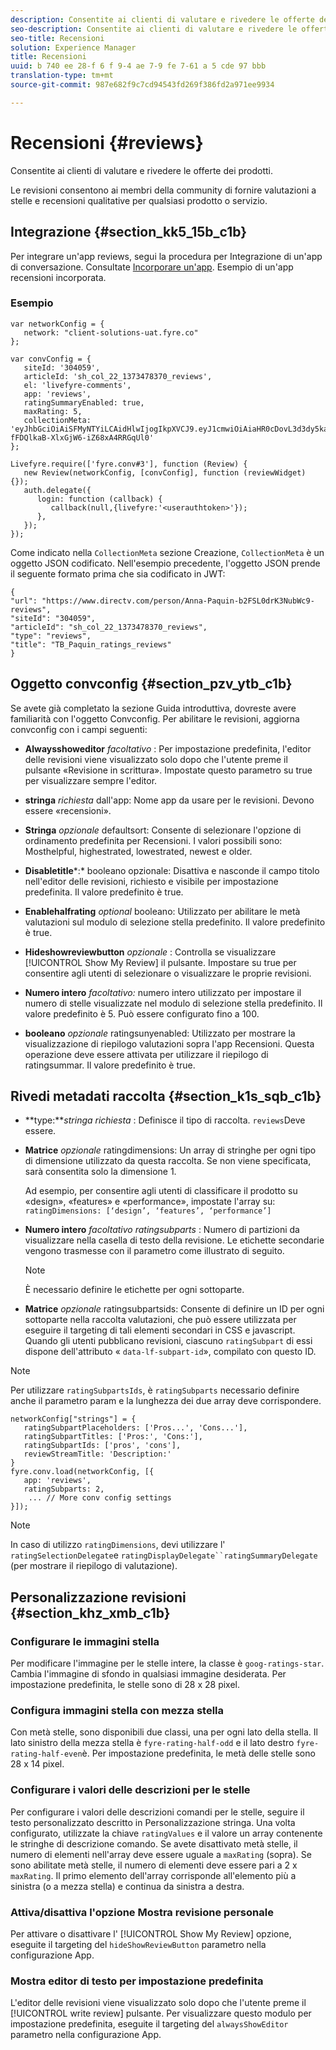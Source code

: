 ```yaml
---
description: Consentite ai clienti di valutare e rivedere le offerte dei prodotti.
seo-description: Consentite ai clienti di valutare e rivedere le offerte dei prodotti.
seo-title: Recensioni
solution: Experience Manager
title: Recensioni
uuid: b 740 ee 28-f 6 f 9-4 ae 7-9 fe 7-61 a 5 cde 97 bbb
translation-type: tm+mt
source-git-commit: 987e682f9c7cd94543fd269f386fd2a971ee9934

---
```



# Recensioni {#reviews}

Consentite ai clienti di valutare e rivedere le offerte dei prodotti.

Le revisioni consentono ai membri della community di fornire valutazioni a stelle e recensioni qualitative per qualsiasi prodotto o servizio.

## Integrazione {#section_kk5_15b_c1b}

Per integrare un'app reviews, segui la procedura per Integrazione di un'app di conversazione. Consultate [Incorporare un'app](/help/implementation/c-livefyre-identity-comp/t-using-studio-to-connect-your-social-apps-to-your-livefyre-implementation.md). Esempio di un'app recensioni incorporata.

### Esempio

```
var networkConfig = { 
   network: "client-solutions-uat.fyre.co" 
}; 
  
var convConfig = { 
   siteId: '304059', 
   articleId: 'sh_col_22_1373478370_reviews', 
   el: 'livefyre-comments', 
   app: 'reviews', 
   ratingSummaryEnabled: true, 
   maxRating: 5, 
   collectionMeta: 'eyJhbGciOiAiSFMyNTYiLCAidHlwIjogIkpXVCJ9.eyJ1cmwiOiAiaHR0cDovL3d3dy5kaXJlY3R2LmNvbS9wZXJzb24vQW5uYS1QYXF1aW4tYjJGU0wwZHJLM051YldjOS1yZXZpZXdzIiwgInNpdGVJZCI6ICIzMDQwNTkiLCAiYXJ0aWNsZUlkIjogInNoX2NvbF8yMl8xMzczNDc4MzcwX3Jldmlld3MiLCAidHlwZSI6ICJyZXZpZXdzIiwgInRpdGxlIjogIlRCX1BhcXVpbl9yYXRpbmdzX3Jldmlld3MifQ.hes3KMwygCG-fFDQlkaB-XlxGjW6-iZ68xA4RRGqUl0' 
}; 
  
Livefyre.require(['fyre.conv#3'], function (Review) { 
   new Review(networkConfig, [convConfig], function (reviewWidget) {}); 
   auth.delegate({ 
      login: function (callback) { 
         callback(null,{livefyre:'<userauthtoken>'}); 
      }, 
   }); 
});
```

Come indicato nella `CollectionMeta` sezione Creazione, `CollectionMeta` è un oggetto JSON codificato. Nell'esempio precedente, l'oggetto JSON prende il seguente formato prima che sia codificato in JWT:

```
{ 
"url": "https://www.directv.com/person/Anna-Paquin-b2FSL0drK3NubWc9-reviews",  
"siteId": "304059",  
"articleId": "sh_col_22_1373478370_reviews",  
"type": "reviews",  
"title": "TB_Paquin_ratings_reviews" 
}
```

## Oggetto convconfig {#section_pzv_ytb_c1b}

Se avete già completato la sezione Guida introduttiva, dovreste avere familiarità con l'oggetto Convconfig. Per abilitare le revisioni, aggiorna convconfig con i campi seguenti:

* **Alwaysshoweditor** *facoltativo* : Per impostazione predefinita, l'editor delle revisioni viene visualizzato solo dopo che l'utente preme il pulsante «Revisione in scrittura». Impostate questo parametro su true per visualizzare sempre l'editor.

* **stringa** *richiesta* dall'app: Nome app da usare per le revisioni. Devono essere «recensioni».

* **Stringa** *opzionale* defaultsort: Consente di selezionare l'opzione di ordinamento predefinita per Recensioni. I valori possibili sono: Mosthelpful, highestrated, lowestrated, newest e older.

* **Disabletitle***:* booleano opzionale: Disattiva e nasconde il campo titolo nell'editor delle revisioni, richiesto e visibile per impostazione predefinita. Il valore predefinito è true.

* **Enablehalfrating** *optional* booleano: Utilizzato per abilitare le metà valutazioni sul modulo di selezione stella predefinito. Il valore predefinito è true.

* **Hideshowreviewbutton** *opzionale* : Controlla se visualizzare [!UICONTROL Show My Review] il pulsante. Impostare su true per consentire agli utenti di selezionare o visualizzare le proprie revisioni.

* **Numero intero** *facoltativo:* numero intero utilizzato per impostare il numero di stelle visualizzate nel modulo di selezione stella predefinito. Il valore predefinito è 5. Può essere configurato fino a 100.

* **booleano** *opzionale* ratingsunyenabled: Utilizzato per mostrare la visualizzazione di riepilogo valutazioni sopra l'app Recensioni. Questa operazione deve essere attivata per utilizzare il riepilogo di ratingsummar. Il valore predefinito è true.

## Rivedi metadati raccolta {#section_k1s_sqb_c1b}

* **type:***stringa richiesta* : Definisce il tipo di raccolta. `reviews`Deve essere.

* **Matrice** *opzionale* ratingdimensions: Un array di stringhe per ogni tipo di dimensione utilizzato da questa raccolta. Se non viene specificata, sarà consentita solo la dimensione 1.

   Ad esempio, per consentire agli utenti di classificare il prodotto su «design», «features» e «performance», impostate l'array su: `ratingDimensions: [‘design’, ‘features’, ‘performance’]`

* **Numero intero** *facoltativo ratingsubparts* : Numero di partizioni da visualizzare nella casella di testo della revisione. Le etichette secondarie vengono trasmesse con il parametro come illustrato di seguito.

   >[!NOTE]
   >È necessario definire le etichette per ogni sottoparte.

* **Matrice** *opzionale* ratingsubpartsids: Consente di definire un ID per ogni sottoparte nella raccolta valutazioni, che può essere utilizzata per eseguire il targeting di tali elementi secondari in CSS e javascript. Quando gli utenti pubblicano revisioni, ciascuno `ratingSubpart` di essi dispone dell'attributo « `data-lf-subpart-id`», compilato con questo ID.

>[!NOTE]
>
>Per utilizzare `ratingSubpartsIds`, è `ratingSubparts` necessario definire anche il parametro param e la lunghezza dei due array deve corrispondere.

```
networkConfig["strings"] = { 
   ratingSubpartPlaceholders: ['Pros...', 'Cons...'], 
   ratingSubpartTitles: ['Pros:', 'Cons:'], 
   ratingSubpartIds: ['pros', 'cons'], 
   reviewStreamTitle: 'Description:' 
} 
fyre.conv.load(networkConfig, [{ 
   app: 'reviews', 
   ratingSubparts: 2, 
    ... // More conv config settings 
}]);
```

>[!NOTE]
>
>In caso di utilizzo `ratingDimensions`, devi utilizzare l' `ratingSelectionDelegate`e `ratingDisplayDelegate``ratingSummaryDelegate` (per mostrare il riepilogo di valutazione).

## Personalizzazione revisioni {#section_khz_xmb_c1b}

### Configurare le immagini stella

Per modificare l'immagine per le stelle intere, la classe è `goog-ratings-star`. Cambia l'immagine di sfondo in qualsiasi immagine desiderata. Per impostazione predefinita, le stelle sono di 28 x 28 pixel.

### Configura immagini stella con mezza stella

Con metà stelle, sono disponibili due classi, una per ogni lato della stella. Il lato sinistro della mezza stella è `fyre-rating-half-odd` e il lato destro `fyre-rating-half-even`è. Per impostazione predefinita, le metà delle stelle sono 28 x 14 pixel.

### Configurare i valori delle descrizioni per le stelle

Per configurare i valori delle descrizioni comandi per le stelle, seguire il testo personalizzato descritto in Personalizzazione stringa. Una volta configurato, utilizzate la chiave `ratingValues` e il valore un array contenente le stringhe di descrizione comando. Se avete disattivato metà stelle, il numero di elementi nell'array deve essere uguale a `maxRating` (sopra). Se sono abilitate metà stelle, il numero di elementi deve essere pari a 2 x `maxRating`. Il primo elemento dell'array corrisponde all'elemento più a sinistra (o a mezza stella) e continua da sinistra a destra.

### Attiva/disattiva l'opzione Mostra revisione personale

Per attivare o disattivare l' [!UICONTROL Show My Review] opzione, eseguite il targeting del `hideShowReviewButton` parametro nella configurazione App.

### Mostra editor di testo per impostazione predefinita

L'editor delle revisioni viene visualizzato solo dopo che l'utente preme il [!UICONTROL write review] pulsante. Per visualizzare questo modulo per impostazione predefinita, eseguite il targeting del `alwaysShowEditor` parametro nella configurazione App.
